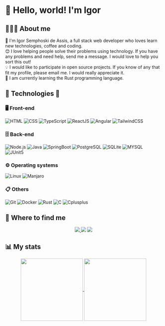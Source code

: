 # 👋 Hello, world! I'm Igor
## 👨🏻‍💻 About me
👾  I'm Igor Semphoski de Assis, a full stack web developer who loves learn new technologies, coffee and coding.<br/>
😊  I love helping people solve their problems using technology. If you have any problems and need help, send me a message. I would love to help you sort this out!<br/>
💡  I would like to participate in open source projects. If you know of any that fit my profile, please email me. I would really appreciate it.<br/>
🦀 I am currently learning the Rust programming language.<br/>

## 🚀 Technologies 🚀

### 🖥️ Front-end

![HTML](https://img.shields.io/badge/-HTML-333333?style=flat&logo=HTML5)
![CSS](https://img.shields.io/badge/-CSS-333333?style=flat&logo=CSS3&logoColor=1572B6)
![TypeScript](https://img.shields.io/badge/-TypeScript-333333?style=flat&logo=typescript&logoColor=2D79C7)
![ReactJS](https://img.shields.io/badge/-ReactJS-333333?style=flat&logo=react)
![Angular](https://img.shields.io/badge/-Angular-333333?style=flat&logo=angular&logoColor=c3002f)
![TailwindCSS](https://img.shields.io/badge/-TailwindCSS-333333?style=flat&logo=tailwindcss)

### 🗄️ Back-end

![Node.js](https://img.shields.io/badge/-Node.js-333333?style=flat&logo=node.js)
![Java](https://img.shields.io/badge/-Java-333333?style=flat&logo=openjdk)
![SpringBoot](https://img.shields.io/badge/-SpringBoot-333333?style=flat&logo=spring)
![PostgreSQL](https://img.shields.io/badge/-PostgreSQL-333333?style=flat&logo=postgresql&logoColor=1188f0)
![SQLite](https://img.shields.io/badge/-SQLite-333333?style=flat&logo=sqlite)
![MYSQL](https://img.shields.io/badge/-MYSQL-333333?style=flat&logo=mysql&&logoColor=17cdff)
![JUnit5](https://img.shields.io/badge/-JUnit5-333333?style=flat&logo=junit5)

### ⚙️ Operating systems

![Linux](https://img.shields.io/badge/-Linux-333333?style=flat&logo=linux&logoColor=FFF)
![Manjaro](https://img.shields.io/badge/-Manjaro-333333?style=flat&logo=manjaro&logoColor=33d644)

### 📋 Others

![Git](https://img.shields.io/badge/-Git-333333?style=flat&logo=git&logoColor=eb4e15)
![Docker](https://img.shields.io/badge/-Docker-333333?style=flat&logo=docker&logoColor=1e60e6)
![Rust](https://img.shields.io/badge/-Rust-333333?style=flat&logo=rust&logoColor=fff)
![C](https://img.shields.io/badge/-C_lang-333333?style=flat&logo=c&logoColor=fff)
![Cplusplus](https://img.shields.io/badge/-C++-333333?style=flat&logo=cplusplus&logoColor=1e60e6)

## 📱 Where to find me
<p align="center">
  <a href="https://www.linkedin.com/in/igor-semphoski-de-assis-2a9b3618a/">
    <img src="https://img.shields.io/badge/-Igor_Semphoski_de_Assis-blue?style=flat&logo=Linkedin&logoColor=white&link=https://www.linkedin.com/in/igor-semphoski-de-assis-2a9b3618a/" />
  </a>
  <a>
    <img src="https://img.shields.io/badge/-igorsemphoski@gmail.com-c14438?style=flat&logo=Gmail&logoColor=white&link=mailto:igorsemphoski@gmail.com" />
  </a>
  <a>
   <img src="https://img.shields.io/badge/-Igor_IA%239328-blueviolet?style=flat&logo=discord&logoColor=white" />
  </a>
</p>

## 📊 My stats

<p align="center">
<a href="https://github.com/anuraghazra/github-readme-stats">
  <img height="200" align="center" src="https://github-readme-stats.vercel.app/api?username=IgorSAssis&count_private=true&show_icons=true&theme=tokyonight&custom_title=Github%20Status" />
</a>
<a href="https://github.com/anuraghazra/convoychat">
  <img height="200" align="center" src="https://github-readme-stats.vercel.app/api/top-langs/?username=IgorSAssis&layout=compact&theme=tokyonight" />
</a>
</p>
